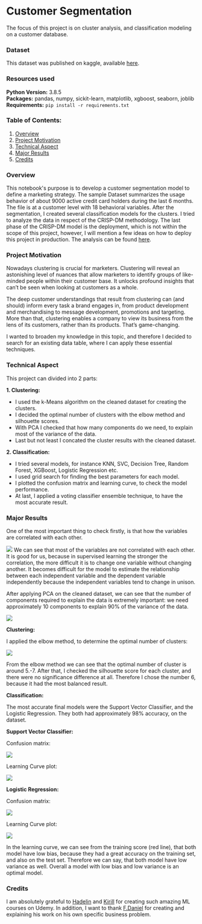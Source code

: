# Customer Segmentation

The focus of this project is on cluster analysis, and classification modeling on a customer database.

### Dataset
This dataset was published on kaggle, available [here](https://www.kaggle.com/arjunbhasin2013/ccdata).

### Resources used
**Python Version:** 3.8.5 <br>
**Packages:** pandas, numpy, sickit-learn, matplotlib, xgboost, seaborn, joblib <br>
**Requirements:** ```pip install -r requirements.txt```  

### Table of Contents:
1. [Overview](#overview)
2. [Project Motivation](#project-motivation)
3. [Technical Aspect](#technical-aspect)
4. [Major Results](#major-results)
5. [Credits](#credits)

### Overview
This notebook's purpose is to develop a customer segmentation model to define a marketing strategy. The sample Dataset summarizes the usage behavior of about 9000 active credit card holders during the last 6 months. The file is at a customer level with 18 behavioral variables. After the segmentation, I created several classification models for the clusters. I tried to analyze the data in respect of the CRISP-DM methodology. The last phase of the CRISP-DM model is the deployment, which is not within the scope of this project, however, I will mention a few ideas on how to deploy this project in production. The analysis can be found [here](https://github.com/nctung4/Customer_Segmentation/blob/main/Analysis.ipynb).

### Project Motivation
Nowadays clustering is crucial for marketers. Clustering will reveal an astonishing level of nuances that allow marketers to identify groups of like-minded people within their customer base. It unlocks profound insights that can’t be seen when looking at customers as a whole.

The deep customer understandings that result from clustering can (and should) inform every task a brand engages in, from product development and merchandising to message development, promotions and targeting. More than that, clustering enables a company to view its business from the lens of its customers, rather than its products. That’s game-changing.

I wanted to broaden my knowledge in this topic, and therefore I decided to search for an existing data table, where I can apply these essential techniques.

### Technical Aspect
This project can divided into 2 parts:

**1. Clustering:**

* I used the k-Means algorithm on the cleaned dataset for creating the clusters.
* I decided the optimal number of clusters with the elbow method and silhouette scores.
* With PCA I checked that how many components do we need, to explain most of the variance of the data.
* Last but not least I concated the cluster results with the cleaned dataset.

**2. Classification:**

* I tried several models, for instance KNN, SVC, Decision Tree, Random Forest, XGBoost, Logistic Regression etc.
* I used grid search for finding the best parameters for each model.
* I plotted the confusion matrix and learning curve, to check the model performance.
* At last, I applied a voting classifier ensemble technique, to have the most accurate result.

### Major Results

One of the most important thing to check firstly, is that how the variables are correlated with each other.

![](https://github.com/nctung4/Customer_Segmentation/blob/main/plots/Corr_matrix.png)
We can see that most of the variables are not correlated with each other.
It is good for us, because in supervised learning the stronger the correlation, the more difficult it is to change one variable without changing another. It becomes difficult for the model to estimate the relationship between each independent variable and the dependent variable independently because the independent variables tend to change in unison.

After applying PCA on the cleaned dataset, we can see that the number of components required to explain the data is extremely important: we need approximately 10 components to explain 90% of the variance of the data.

![](https://github.com/nctung4/Customer_Segmentation/blob/main/plots/PCA.png)

**Clustering:**

I applied the elbow method, to determine the optimal number of clusters:

![](https://github.com/nctung4/Customer_Segmentation/blob/main/plots/Elbow_method.png)

From the elbow method we can see that the optimal number of cluster is around 5.-7. After that, I checked the silhouette score for each cluster, and there were no significance difference at all. Therefore I chose the number 6, because it had the most balanced result.

**Classification:**

The most accurate final models were the Support Vector Classifier, and the Logistic Regression. They both had approximately 98% accuracy, on the dataset.

**Support Vector Classifier:**

Confusion matrix:

![](https://github.com/nctung4/Customer_Segmentation/blob/main/plots/Confusion_matrix_SVM.png)

Learning Curve plot:

![](https://github.com/nctung4/Customer_Segmentation/blob/main/plots/Learning_curve_SVC.png)

**Logistic Regression:**

Confusion matrix:

![](https://github.com/nctung4/Customer_Segmentation/blob/main/plots/cm_lr.png)

Learning Curve plot:

![](https://github.com/nctung4/Customer_Segmentation/blob/main/plots/lc_lr.png)

In the learning curve, we can see from the training score (red line), that both model have low bias, because they had a great accuracy on the training set, and also on the test set. Therefore we can say, that both model have low variance as well. Overall a model with low bias and low variance is an optimal model.

### Credits
I am absolutely grateful to [Hadelin](https://www.linkedin.com/in/hadelin-de-ponteves-hon-phd-1425ba5b/?originalSubdomain=ae) and [Kirill](https://www.linkedin.com/in/keremenko/?originalSubdomain=au) for creating such amazing ML courses on Udemy. In addition, I want to thank [F.Daniel](https://www.kaggle.com/fabiendaniel/customer-segmentation) for creating and explaining his work on his own specific business problem.
